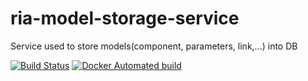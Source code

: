 # ria-model-storage-service
Service used to store models(component, parameters, link,...) into DB

[![Build Status](https://travis-ci.com/RaspInLoop/ria-model-storage-service.svg?branch=master)](https://travis-ci.com/RaspInLoop/ria-model-storage-service)
[![Docker Automated build](https://img.shields.io/docker/automated/raspinloop/model-storage-service)](https://hub.docker.com/r/raspinloop/model-storage-service)
